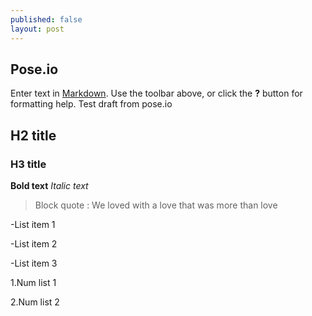 ```yaml
---
published: false
layout: post
---
```

## Pose.io

Enter text in [Markdown](http://daringfireball.net/projects/markdown/). Use the toolbar above, or click the **?** button for formatting help.
Test draft from pose.io
## H2 title
### H3 title

**Bold text**
_Italic text_

> Block quote : We loved with a love that was more than love


-List item 1

-List item 2

-List item 3

1.Num list 1

2.Num list 2
